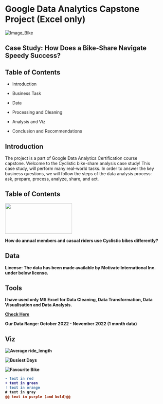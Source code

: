 # Google Data Analytics Capstone Project (Excel only)
![Image_Bike](https://user-images.githubusercontent.com/119749518/211970785-a7ca2157-7010-42d0-8543-e4dea4be6c59.png)
<h2>Case Study: How Does a Bike-Share Navigate Speedy Success?</h2>

<h2>Table of Contents</h2>

- Introduction<br>

- Business Task<br>
- Data<br>
- Processing and Cleaning<br>
- Analysis and Viz<br>
- Conclusion and Recommendations

<h2>Introduction</h2>
The project is a part of Google Data Analytics Certification course capstone.
Welcome to the Cyclistic bike-share analysis case study! This case study, will perform many real-world tasks. In order to answer the key business questions, we will follow the steps of the data analysis process: ask, prepare, process, analyze, share, and act.

<h2>Table of Contents</h2>
<p align="left">
  <img width="220" height="100" src="https://user-images.githubusercontent.com/119749518/211978270-f13d6a73-22f9-40be-bc2c-dfc0aec8a555.png")
</p>
  
<b>How do annual members and casual riders use Cyclistic bikes differently?

<h2>Data</h2>
<b>License</b>: The data has been made available by Motivate International Inc. under below license.

<h2>Tools</h2>
I have used only MS Excel for Data Cleaning, Data Transformation, Data Visualisation and Data Analysis. 


[Check Here](https://www.divvybikes.com/data-license-agreement)

<b>Our Data Range</b>: October 2022 - November 2022 (1 month data)

<h2>Viz</h2>


![Average ride_length](https://user-images.githubusercontent.com/119749518/211985058-d8885540-5664-4136-bb39-8261bff26359.png)


![Busiest Days](https://user-images.githubusercontent.com/119749518/211985160-b544ca5d-6f93-487a-8df6-7e394a571873.png)


![Favourite Bike](https://user-images.githubusercontent.com/119749518/211985211-4878c09c-bc2d-48bd-9dfa-33887ae136e2.png)



  
  
  
```diff
- text in red
+ text in green
! text in orange
# text in gray
@@ text in purple (and bold)@@
```
